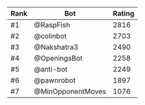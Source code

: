 Rank|Bot|Rating
---|---|---
#1|@RaspFish|2816
#2|@colinbot|2703
#3|@Nakshatra3|2490
#4|@OpeningsBot|2258
#5|@anti-bot|2249
#6|@pawnrobot|1897
#7|@MinOpponentMoves|1076
